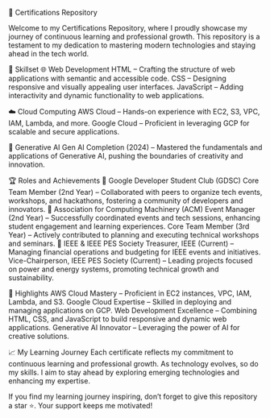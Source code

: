 📜 Certifications Repository




Welcome to my Certifications Repository, where I proudly showcase my journey of continuous learning and professional growth. This repository is a testament to my dedication to mastering modern technologies and staying ahead in the tech world.


🚀 Skillset
🌐 Web Development
HTML – Crafting the structure of web applications with semantic and accessible code.
CSS – Designing responsive and visually appealing user interfaces.
JavaScript – Adding interactivity and dynamic functionality to web applications.


☁️ Cloud Computing
AWS Cloud – Hands-on experience with EC2, S3, VPC, IAM, Lambda, and more.
Google Cloud – Proficient in leveraging GCP for scalable and secure applications.


🤖 Generative AI
Gen AI Completion (2024) – Mastered the fundamentals and applications of Generative AI, pushing the boundaries of creativity and innovation.



🏆 Roles and Achievements
📌 Google Developer Student Club (GDSC)
Core Team Member (2nd Year) – Collaborated with peers to organize tech events, workshops, and hackathons, fostering a community of developers and innovators.
📌 Association for Computing Machinery (ACM)
Event Manager (2nd Year) – Successfully coordinated events and tech sessions, enhancing student engagement and learning experiences.
Core Team Member (3rd Year) – Actively contributed to planning and executing technical workshops and seminars.
📌 IEEE & IEEE PES Society
Treasurer, IEEE (Current) – Managing financial operations and budgeting for IEEE events and initiatives.
Vice-Chairperson, IEEE PES Society (Current) – Leading projects focused on power and energy systems, promoting technical growth and sustainability.



🌟 Highlights
AWS Cloud Mastery – Proficient in EC2 instances, VPC, IAM, Lambda, and S3.
Google Cloud Expertise – Skilled in deploying and managing applications on GCP.
Web Development Excellence – Combining HTML, CSS, and JavaScript to build responsive and dynamic web applications.
Generative AI Innovator – Leveraging the power of AI for creative solutions.



📈 My Learning Journey
Each certificate reflects my commitment to continuous learning and professional growth. As technology evolves, so do my skills. I aim to stay ahead by exploring emerging technologies and enhancing my expertise.


If you find my learning journey inspiring, don’t forget to give this repository a star ⭐. Your support keeps me motivated!
